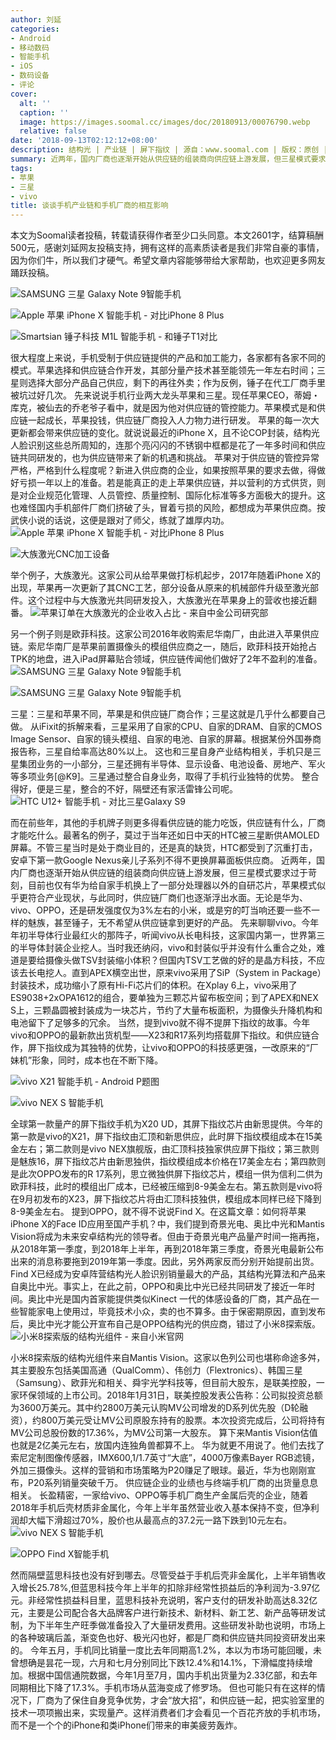 ```yaml
---
author: 刘延
categories:
- Android
- 移动数码
- 智能手机
- iOS
- 数码设备
- 评论
cover:
  alt: ''
  caption: ''
  image: https://images.soomal.cc/images/doc/20180913/00076790.webp
  relative: false
date: '2018-09-13T02:12:12+08:00'
description: 结构光 | 产业链 | 屏下指纹 | 源自：www.soomal.com | 版权：原创 |  平均/总评分：09.88/711
summary: 近两年，国内厂商也逐渐开始从供应链的组装商向供应链上游发展，但三星模式要求过于苛刻，目前也仅有华为给自家手机换上了一部分处理器以外的自研芯片，苹果模式似乎更符合产业现状，与此同时，供应链厂商们也逐渐浮出水面。
tags:
- 苹果
- 三星
- vivo
title: 谈谈手机产业链和手机厂商的相互影响
---
```


本文为Soomal读者投稿，转载请获得作者至少口头同意。本文2601字，结算稿酬500元，感谢刘延网友投稿支持，拥有这样的高素质读者是我们非常自豪的事情，因为你们牛，所以我们才硬气。希望文章内容能够带给大家帮助，也欢迎更多网友踊跃投稿。

![SAMSUNG 三星 Galaxy Note 9智能手机](https://images.soomal.cc/images/doc/20180907/00076704_01.webp)




![Apple 苹果 iPhone X 智能手机 - 对比iPhone 8 Plus](https://images.soomal.cc/images/doc/20171117/00071642_01.webp)




![Smartsian 锤子科技 M1L 智能手机 - 和锤子T1对比](https://images.soomal.cc/images/doc/20161224/00065399_01.webp)




很大程度上来说，手机受制于供应链提供的产品和加工能力，各家都有各家不同的模式。苹果选择和供应链合作开发，其部分量产技术甚至能领先一年左右时间；三星则选择大部分产品自己供应，剩下的再往外卖；作为反例，锤子在代工厂商手里被坑过好几次。 
先来说说手机行业两大龙头苹果和三星。现任苹果CEO，蒂姆・库克，被仙去的乔老爷子看中，就是因为他对供应链的管控能力。苹果模式是和供应链一起成长，苹果投钱，供应链厂商投入人力物力进行研发。 
苹果的每一次大更新都会带来供应链的变化。就说说最近的iPhone X，且不论COP封装，结构光人脸识别这些总所周知的，连那个亮闪闪的不锈钢中框都是花了一年多时间和供应链共同研发的，也为供应链带来了新的机遇和挑战。
 苹果对于供应链的管控异常严格，严格到什么程度呢？新进入供应商的企业，如果按照苹果的要求去做，得做好亏损一年以上的准备。若是能真正的走上苹果供应链，并以营利的方式供货，则是对企业规范化管理、人员管控、质量控制、国际化标准等多方面极大的提升。这也难怪国内手机部件厂商们挤破了头，冒着亏损的风险，都想成为苹果供应商。按武侠小说的话说，这便是跟对了师父，练就了雄厚内功。 
![Apple 苹果 iPhone X 智能手机 - 对比iPhone 8 Plus](https://images.soomal.cc/images/doc/20171117/00071641_01.webp)




![大族激光CNC加工设备](https://images.soomal.cc/images/doc/20180913/00076786_01.webp)




举个例子，大族激光。这家公司从给苹果做打标机起步，2017年随着iPhone X的出现，苹果再一次更新了其CNC工艺，部分设备从原来的机械部件升级至激光部件。这个过程中与大族激光共同研发投入，大族激光在苹果身上的营收也接近翻番。 
![苹果订单在大族激光的企业收入占比 - 来自中金公司研究部](https://images.soomal.cc/images/doc/20180913/00076787.webp)





  
另一个例子则是欧菲科技。这家公司2016年收购索尼华南厂，由此进入苹果供应链。索尼华南厂是苹果前置摄像头的模组供应商之一，随后，欧菲科技开始抢占TPK的地盘，进入iPad屏幕贴合领域，供应链传闻他们做好了2年不盈利的准备。 
![SAMSUNG 三星 Galaxy Note 9智能手机](https://images.soomal.cc/images/doc/20180907/00076687_01.webp)




![SAMSUNG 三星 Galaxy Note 9智能手机](https://images.soomal.cc/images/doc/20180907/00076691_01.webp)




三星：三星和苹果不同，苹果是和供应链厂商合作；三星这就是几乎什么都要自己做。 从iFixit的拆解来看，三星采用了自家的CPU、自家的DRAM、自家的CMOS  Image Sensor、自家的镜头模组、自家的电池、自家的屏幕。根据某份外国券商报告称，三星自给率高达80%以上。
 这也和三星自身产业结构相关，手机只是三星集团业务的一小部分，三星还拥有半导体、显示设备、电池设备、房地产、军火等多项业务[@K9]。三星通过整合自身业务，取得了手机行业独特的优势。 整合得好，便是三星，整合的不好，隔壁还有家活雷锋公司呢。 
![HTC U12+ 智能手机 - 对比三星Galaxy S9](https://images.soomal.cc/images/doc/20180813/00076268.webp)




而在前些年，其他的手机牌子则更多得看供应链的能力吃饭，供应链有什么，厂商才能吃什么。最著名的例子，莫过于当年还如日中天的HTC被三星断供AMOLED屏幕。不管三星当时是处于商业目的，还是真的缺货，HTC都受到了沉重打击，安卓下第一款Google Nexus亲儿子系列不得不更换屏幕面板供应商。 
近两年，国内厂商也逐渐开始从供应链的组装商向供应链上游发展，但三星模式要求过于苛刻，目前也仅有华为给自家手机换上了一部分处理器以外的自研芯片，苹果模式似乎更符合产业现状，与此同时，供应链厂商们也逐渐浮出水面。无论是华为、vivo、OPPO，还是研发强度仅为3%左右的小米，或是穷的叮当响还要一些不一样的魅族，甚至锤子，无不希望从供应链拿到更好的产品。 
先来聊聊vivo。今年年初半导体行业最红火的那阵子，听闻vivo从长电科技，这家国内第一，世界第三的半导体封装企业挖人。当时我还纳闷，vivo和封装似乎并没有什么重合之处，难道是要给摄像头做TSV封装缩小体积？但国内TSV工艺做的好的是晶方科技，不应该去长电挖人。直到APEX横空出世，原来vivo采用了SiP（System in Package）封装技术，成功缩小了原有Hi-Fi芯片们的体积。在Xplay 6上，vivo采用了ES9038+2xOPA1612的组合，要单独为三颗芯片留布板空间；到了APEX和NEX S上，三颗晶圆被封装成为一块芯片，节约了大量布板面积，为摄像头升降机构和电池留下了足够多的冗余。 
当然，提到vivo就不得不提屏下指纹的故事。今年vivo和OPPO的最新款出货机型――X23和R17系列均搭载屏下指纹。和供应链合作，屏下指纹成为其独特的优势，让vivo和OPPO的科技感更强，一改原来的“厂妹机”形象，同时，成本也在不断下降。 
  
![vivo X21 智能手机 - Android P题图](https://images.soomal.cc/images/doc/20180528/00075121_01.webp)




![vivo NEX S 智能手机](https://images.soomal.cc/images/doc/20180614/00075484_01.webp)




全球第一款量产的屏下指纹手机为X20 UD，其屏下指纹芯片由新思提供。今年的第一款是vivo的X21，屏下指纹由汇顶和新思供应，此时屏下指纹模组成本在15美金左右；第二款则是vivo NEX旗舰版，由汇顶科技独家供应屏下指纹；第三款则是魅族16，屏下指纹芯片由新思独供，指纹模组成本价格在17美金左右；第四款则是此次OPPO发布的R 17系列，思立微独供屏下指纹芯片，模组一供为信利二供为欧菲科技，此时的模组出厂成本，已经被压缩到8-9美金左右。第五款则是vivo将在9月初发布的X23，屏下指纹芯片将由汇顶科技独供，模组成本同样已经下降到8-9美金左右。 
提到OPPO，就不得不说说Find X。在这篇文章：如何将苹果iPhone X的Face ID应用至国产手机？中，我们提到奇景光电、奥比中光和Mantis Vision将成为未来安卓结构光的领导者。但由于奇景光电产品量产时间一拖再拖，从2018年第一季度，到2018年上半年，再到2018年第三季度，奇景光电最新公布出来的消息称要拖到2019年第一季度。因此，另外两家反而分别开始提前出货。
 Find X已经成为安卓阵营结构光人脸识别销量最大的产品，其结构光算法和产品来自奥比中光。事实上，在此之前，OPPO和奥比中光已经共同研发了接近一年时间。奥比中光是国内首家能提供类似Kinect 一代的体感设备的厂商，其产品在一些智能家电上使用过，毕竟技术小众，卖的也不算多。由于保密期原因，直到发布后，奥比中光才能公开宣布自己是OPPO结构光的供应商，错过了小米8探索版。
![小米8探索版的结构光组件 - 来自小米官网](https://images.soomal.cc/images/doc/20180913/00076788.webp)




 小米8探索版的结构光组件来自Mantis  Vision。这家以色列公司也堪称命途多舛，其主要股东包括美国高通（QualComm）、伟创力（Flextronics）、韩国三星（Samsung）、欧菲光和相关、舜宇光学科技等，但目前大股东，是联美控股，一家环保领域的上市公司。2018年1月31日，联美控股发表公告称：公司拟投资总额为3600万美元。其中约2800万美元认购MV公司增发的D系列优先股（D轮融资），约800万美元受让MV公司原股东持有的股票。本次投资完成后，公司将持有MV公司总股份数的17.36%，为MV公司第一大股东。 
算下来Mantis Vision估值也就是2亿美元左右，放国内连独角兽都算不上。  华为就更不用说了。他们去找了索尼定制图像传感器，IMX600,1/1.7英寸“大底”，4000万像素Bayer RGB滤镜，外加三摄像头。这样的营销和市场策略为P20赚足了眼球。最近，华为也刚刚宣布，P20系列销量突破千万。 
供应链企业的业绩也与终端手机厂商的出货量息息相关。 长盈精密，一家给vivo、OPPO等手机厂商生产金属后壳的企业，随着2018年手机后壳材质非金属化，今年上半年虽然营业收入基本保持不变，但净利润却大幅下滑超过70%，股价也从最高点的37.2元一路下跌到10元左右。 
![vivo NEX S 智能手机](https://images.soomal.cc/images/doc/20180614/00075485_01.webp)




![OPPO Find X智能手机](https://images.soomal.cc/images/doc/20180717/00075895_01.webp)




然而隔壁蓝思科技也没有好到哪去。尽管受益于手机后壳非金属化，上半年销售收入增长25.78%,但蓝思科技今年上半年的扣除非经常性损益后的净利润为-3.97亿元。非经常性损益科目里，蓝思科技补充说明，客户支付的研发补助高达8.32亿元，主要是公司配合各大品牌客户进行新技术、新材料、新工艺、新产品等研发试制，为下半年生产旺季做准备投入了大量研发费用。这些研发补助也说明，市场上的各种玻璃后盖，渐变色也好、极光闪也好，都是厂商和供应链共同投资研发出来的。 
今年五月，手机同比销量一度比去年同期高1.2%，本以为市场可能回暖，未曾想确是昙花一现，六月和七月分别同比下跌12.4%和14.1%，下滑幅度持续增加。根据中国信通院数据，今年1月至7月，国内手机出货量为2.33亿部，和去年同期相比下降了17.3%。手机市场从蓝海变成了修罗场。 
但也可能只有在这样的情况下，厂商为了保住自身竞争优势，才会“放大招”，和供应链一起，把实验室里的技术一项项搬出来，实现量产。这样消费者们才会看见一个百花齐放的手机市场，而不是一个个的iPhone和类iPhone们带来的审美疲劳轰炸。